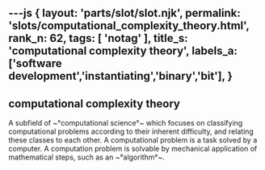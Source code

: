 ---js
{
  layout: 'parts/slot/slot.njk',
  permalink: 'slots/computational_complexity_theory.html',
  rank_n: 62,
  tags: [ 'notag' ],
  title_s: 'computational complexity theory',
  labels_a: ['software development','instantiating','binary','bit'],
}
---
## computational complexity theory

A subfield of ~°computational science°~ which focuses on classifying computational problems according to their inherent difficulty, and relating these classes to each other. A computational problem is a task solved by a computer. A computation problem is solvable by mechanical application of mathematical steps, such as an ~°algorithm°~.

